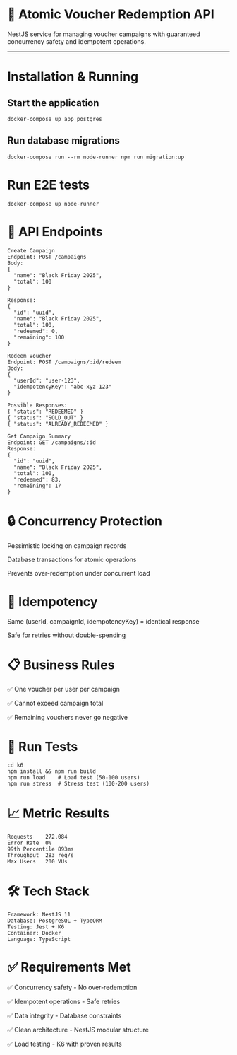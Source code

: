 # 🎫 Atomic Voucher Redemption API

NestJS service for managing voucher campaigns with guaranteed concurrency safety and idempotent operations.

---

# Installation & Running
## Start the application
```docker-compose up app postgres```

## Run database migrations
```docker-compose run --rm node-runner npm run migration:up```

# Run E2E tests
```docker-compose up node-runner```
# 📡 API Endpoints
```Create Campaign
Create Campaign
Endpoint: POST /campaigns
Body:
{
  "name": "Black Friday 2025",
  "total": 100
}

Response:
{
  "id": "uuid",
  "name": "Black Friday 2025",
  "total": 100,
  "redeemed": 0,
  "remaining": 100
}
```
```
Redeem Voucher
Endpoint: POST /campaigns/:id/redeem
Body:
{
  "userId": "user-123",
  "idempotencyKey": "abc-xyz-123"
}

Possible Responses:
{ "status": "REDEEMED" }
{ "status": "SOLD_OUT" }
{ "status": "ALREADY_REDEEMED" }
```
```
Get Campaign Summary
Endpoint: GET /campaigns/:id
Response:
{
  "id": "uuid",
  "name": "Black Friday 2025",
  "total": 100,
  "redeemed": 83,
  "remaining": 17
}
```
# 🔒 Concurrency Protection
Pessimistic locking on campaign records

Database transactions for atomic operations

Prevents over-redemption under concurrent load

# 🔄 Idempotency
Same (userId, campaignId, idempotencyKey) = identical response

Safe for retries without double-spending

# 📋 Business Rules
✅ One voucher per user per campaign

✅ Cannot exceed campaign total

✅ Remaining vouchers never go negative

# 🧪 Run Tests

```
cd k6
npm install && npm run build
npm run load    # Load test (50-100 users)
npm run stress  # Stress test (100-200 users)
```
# 📈 Metric Results
```
Requests	272,084
Error Rate	0%
99th Percentile	893ms
Throughput	283 req/s
Max Users	200 VUs
```
# 🛠️ Tech Stack
```
Framework: NestJS 11
Database: PostgreSQL + TypeORM
Testing: Jest + K6
Container: Docker
Language: TypeScript
```
# ✅ Requirements Met
✅ Concurrency safety - No over-redemption

✅ Idempotent operations - Safe retries

✅ Data integrity - Database constraints

✅ Clean architecture - NestJS modular structure

✅ Load testing - K6 with proven results